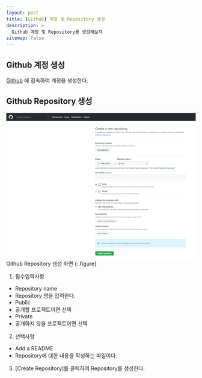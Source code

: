 ```yaml
---
layout: post
title: [Github] 계정 및 Repository 생성 
description: >
  Github 계정 및 Repository를 생성해보자
sitemap: false
---
```


## Github 계정 생성

[Github](https://github.com) 에 접속하여 계정을 생성한다.
 
## Github Repository 생성

![Full-width image](/assets/img/own/new_repository.png)
Github Repository 생성 화면
{:.figure}

1. 필수입력사항
*  Repository name 
* Repository 명을 입력한다.
*  Public
* 공개할 프로젝트이면 선택
*  Private
* 공개하지 않을 프로젝트이면 선택

2. 선택사항
*  Add a README
* Repository에 대한 내용을 작성하는 파일이다. 

3. [Create Repository]를 클릭하여 Repository를 생성한다.


